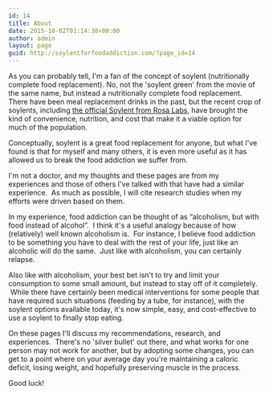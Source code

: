 ```yaml
---
id: 14
title: About
date: 2015-10-02T01:14:38+00:00
author: admin
layout: page
guid: http://soylentforfoodaddiction.com/?page_id=14
---
```

As you can probably tell, I'm a fan of the concept of soylent (nutritionally complete food replacement). No, not the 'soylent green' from the movie of the same name, but instead a nutritionally complete food replacement. There have been meal replacement drinks in the past, but the recent crop of soylents, including [the official Soylent from Rosa Labs](https://www.soylent.com/), have brought the kind of convenience, nutrition, and cost that make it a viable option for much of the population.

Conceptually, soylent is a great food replacement for anyone, but what I've found is that for myself and many others, it is even more useful as it has allowed us to break the food addiction we suffer from.

I'm not a doctor, and my thoughts and these pages are from my experiences and those of others I've talked with that have had a similar experience.  As much as possible, I will cite research studies when my efforts were driven based on them.

In my experience, food addiction can be thought of as &#8220;alcoholism, but with food instead of alcohol&#8221;.  I think it's a useful analogy because of how (relatively) well known alcoholism is.  For instance, I believe food addiction to be something you have to deal with the rest of your life, just like an alcoholic will do the same.  Just like with alcoholism, you can certainly relapse.

Also like with alcoholism, your best bet isn't to try and limit your consumption to some small amount, but instead to stay off of it completely.  While there have certainly been medical interventions for some people that have required such situations (feeding by a tube, for instance), with the soylent options available today, it's now simple, easy, and cost-effective to use a soylent to finally stop eating.

On these pages I'll discuss my recommendations, research, and experiences.  There's no 'silver bullet' out there, and what works for one person may not work for another, but by adopting some changes, you can get to a point where on your average day you're maintaining a caloric deficit, losing weight, and hopefully preserving muscle in the process.

Good luck!